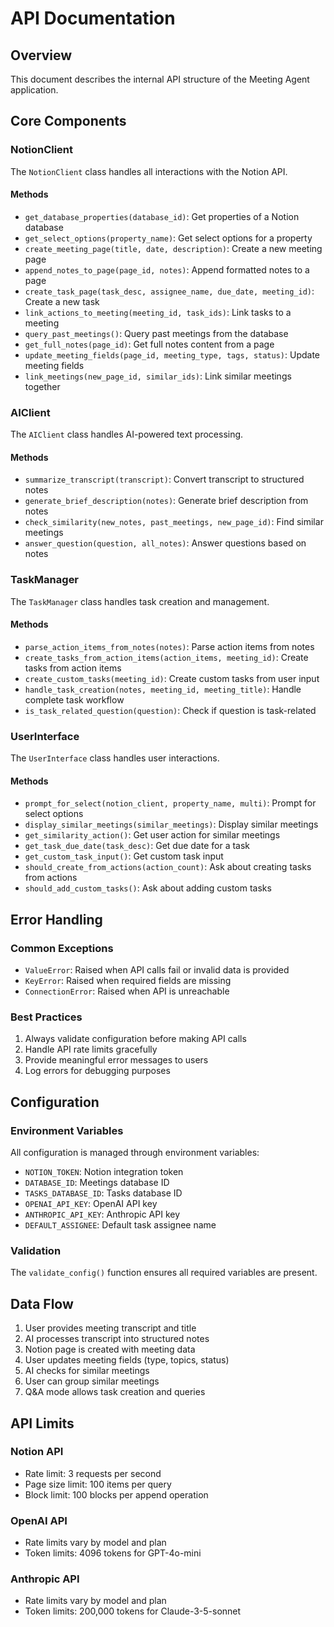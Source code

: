 # API Documentation

## Overview

This document describes the internal API structure of the Meeting Agent application.

## Core Components

### NotionClient

The `NotionClient` class handles all interactions with the Notion API.

#### Methods

- `get_database_properties(database_id)`: Get properties of a Notion database
- `get_select_options(property_name)`: Get select options for a property
- `create_meeting_page(title, date, description)`: Create a new meeting page
- `append_notes_to_page(page_id, notes)`: Append formatted notes to a page
- `create_task_page(task_desc, assignee_name, due_date, meeting_id)`: Create a new task
- `link_actions_to_meeting(meeting_id, task_ids)`: Link tasks to a meeting
- `query_past_meetings()`: Query past meetings from the database
- `get_full_notes(page_id)`: Get full notes content from a page
- `update_meeting_fields(page_id, meeting_type, tags, status)`: Update meeting fields
- `link_meetings(new_page_id, similar_ids)`: Link similar meetings together

### AIClient

The `AIClient` class handles AI-powered text processing.

#### Methods

- `summarize_transcript(transcript)`: Convert transcript to structured notes
- `generate_brief_description(notes)`: Generate brief description from notes
- `check_similarity(new_notes, past_meetings, new_page_id)`: Find similar meetings
- `answer_question(question, all_notes)`: Answer questions based on notes

### TaskManager

The `TaskManager` class handles task creation and management.

#### Methods

- `parse_action_items_from_notes(notes)`: Parse action items from notes
- `create_tasks_from_action_items(action_items, meeting_id)`: Create tasks from action items
- `create_custom_tasks(meeting_id)`: Create custom tasks from user input
- `handle_task_creation(notes, meeting_id, meeting_title)`: Handle complete task workflow
- `is_task_related_question(question)`: Check if question is task-related

### UserInterface

The `UserInterface` class handles user interactions.

#### Methods

- `prompt_for_select(notion_client, property_name, multi)`: Prompt for select options
- `display_similar_meetings(similar_meetings)`: Display similar meetings
- `get_similarity_action()`: Get user action for similar meetings
- `get_task_due_date(task_desc)`: Get due date for a task
- `get_custom_task_input()`: Get custom task input
- `should_create_from_actions(action_count)`: Ask about creating tasks from actions
- `should_add_custom_tasks()`: Ask about adding custom tasks

## Error Handling

### Common Exceptions

- `ValueError`: Raised when API calls fail or invalid data is provided
- `KeyError`: Raised when required fields are missing
- `ConnectionError`: Raised when API is unreachable

### Best Practices

1. Always validate configuration before making API calls
2. Handle API rate limits gracefully
3. Provide meaningful error messages to users
4. Log errors for debugging purposes

## Configuration

### Environment Variables

All configuration is managed through environment variables:

- `NOTION_TOKEN`: Notion integration token
- `DATABASE_ID`: Meetings database ID
- `TASKS_DATABASE_ID`: Tasks database ID
- `OPENAI_API_KEY`: OpenAI API key
- `ANTHROPIC_API_KEY`: Anthropic API key
- `DEFAULT_ASSIGNEE`: Default task assignee name

### Validation

The `validate_config()` function ensures all required variables are present.

## Data Flow

1. User provides meeting transcript and title
2. AI processes transcript into structured notes
3. Notion page is created with meeting data
4. User updates meeting fields (type, topics, status)
5. AI checks for similar meetings
6. User can group similar meetings
7. Q&A mode allows task creation and queries

## API Limits

### Notion API

- Rate limit: 3 requests per second
- Page size limit: 100 items per query
- Block limit: 100 blocks per append operation

### OpenAI API

- Rate limits vary by model and plan
- Token limits: 4096 tokens for GPT-4o-mini

### Anthropic API

- Rate limits vary by model and plan
- Token limits: 200,000 tokens for Claude-3-5-sonnet